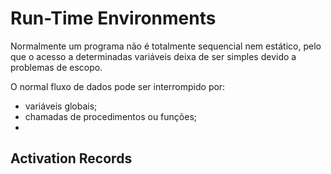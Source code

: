 # Run-Time Environments

Normalmente um programa não é totalmente sequencial nem estático, pelo que o acesso a determinadas variáveis deixa de ser simples devido a problemas de escopo. 

O normal fluxo de dados pode ser interrompido por:
- variáveis globais;
- chamadas de procedimentos ou funções;
- 

## Activation Records


